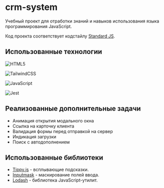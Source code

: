 # crm-system


Учебный проект для отработки знаний и навыков использования языка программирования JavaScript.

Код проекта соответствует кодстайлу [Standard JS](https://standardjs.com/).

## Использованные технологии
![HTML5](https://img.shields.io/badge/html5-%23E34F26.svg?style=for-the-badge&logo=html5&logoColor=white)

![TailwindCSS](https://img.shields.io/badge/tailwindcss-%2338B2AC.svg?style=for-the-badge&logo=tailwind-css&logoColor=white)

![JavaScript](https://img.shields.io/badge/javascript-%23323330.svg?style=for-the-badge&logo=javascript&logoColor=%23F7DF1E)

![Jest](https://img.shields.io/badge/-jest-%23C21325?style=for-the-badge&logo=jest&logoColor=white)

## Реализованные дополнительные задачи

- Анимация открытия модального окна
- Ссылка на карточку клиента
- Валидация формы перед отправкой на сервер
- Индикация загрузки
- Поиск с автодополнением

## Использованные библиотеки
- [Tippy.js](https://atomiks.github.io/tippyjs/) - всплывающие подсказки.
- [Inputmask](https://robinherbots.github.io/Inputmask/) - маскирование полей ввода.
- [Lodash](https://lodash.com/) - библиотека JavaScript-утилит.

